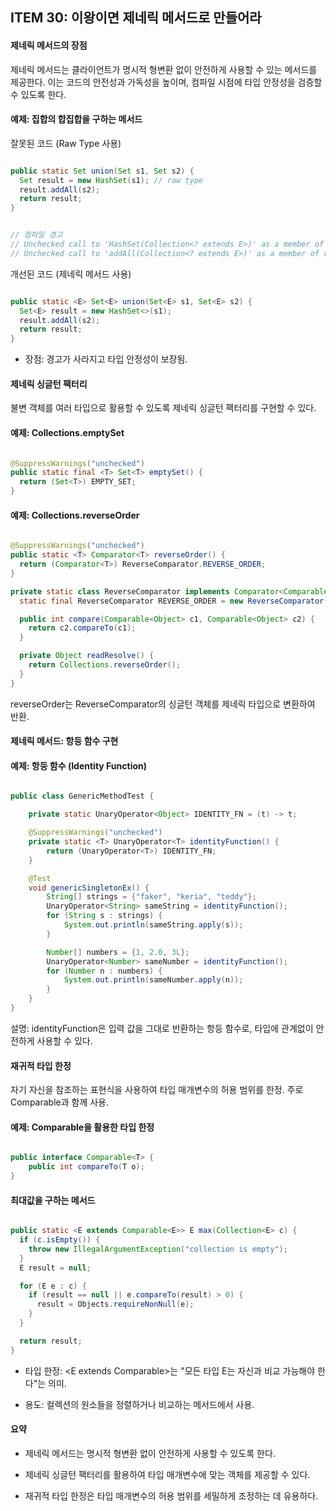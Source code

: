 ## ITEM 30: 이왕이면 제네릭 메서드로 만들어라

#### 제네릭 메서드의 장점

제네릭 메서드는 클라이언트가 명시적 형변환 없이 안전하게 사용할 수 있는 메서드를 제공한다. 이는 코드의 안전성과 가독성을 높이며, 컴파일 시점에 타입 안정성을 검증할 수 있도록 한다.

#### 예제: 집합의 합집합을 구하는 메서드

잘못된 코드 (Raw Type 사용)

```java

public static Set union(Set s1, Set s2) {
  Set result = new HashSet(s1); // raw type
  result.addAll(s2);
  return result;
}


// 컴파일 경고
// Unchecked call to 'HashSet(Collection<? extends E>)' as a member of raw type 'java.util.HashSet'
// Unchecked call to 'addAll(Collection<? extends E>)' as a member of raw type 'java.util.Set'

```

개선된 코드 (제네릭 메서드 사용)

```java

public static <E> Set<E> union(Set<E> s1, Set<E> s2) {
  Set<E> result = new HashSet<>(s1);
  result.addAll(s2);
  return result;
}

```

- 장점: 경고가 사라지고 타입 안정성이 보장됨.

#### 제네릭 싱글턴 팩터리

불변 객체를 여러 타입으로 활용할 수 있도록 제네릭 싱글턴 팩터리를 구현할 수 있다.

#### 예제: Collections.emptySet

```java

@SuppressWarnings("unchecked")
public static final <T> Set<T> emptySet() {
  return (Set<T>) EMPTY_SET;
}
```

#### 예제: Collections.reverseOrder

```java

@SuppressWarnings("unchecked")
public static <T> Comparator<T> reverseOrder() {
  return (Comparator<T>) ReverseComparator.REVERSE_ORDER;
}

private static class ReverseComparator implements Comparator<Comparable<Object>>, Serializable {
  static final ReverseComparator REVERSE_ORDER = new ReverseComparator();

  public int compare(Comparable<Object> c1, Comparable<Object> c2) {
    return c2.compareTo(c1);
  }

  private Object readResolve() {
    return Collections.reverseOrder();
  }
}

```

reverseOrder는 ReverseComparator의 싱글턴 객체를 제네릭 타입으로 변환하여 반환.

#### 제네릭 메서드: 항등 함수 구현

#### 예제: 항등 함수 (Identity Function)

```java

public class GenericMethodTest {

    private static UnaryOperator<Object> IDENTITY_FN = (t) -> t;

    @SuppressWarnings("unchecked")
    private static <T> UnaryOperator<T> identityFunction() {
        return (UnaryOperator<T>) IDENTITY_FN;
    }

    @Test
    void genericSingletonEx() {
        String[] strings = {"faker", "keria", "teddy"};
        UnaryOperator<String> sameString = identityFunction();
        for (String s : strings) {
            System.out.println(sameString.apply(s));
        }

        Number[] numbers = {1, 2.0, 3L};
        UnaryOperator<Number> sameNumber = identityFunction();
        for (Number n : numbers) {
            System.out.println(sameNumber.apply(n));
        }
    }
}

```

설명: identityFunction은 입력 값을 그대로 반환하는 항등 함수로, 타입에 관계없이 안전하게 사용할 수 있다.

#### 재귀적 타입 한정

자기 자신을 참조하는 표현식을 사용하여 타입 매개변수의 허용 범위를 한정. 주로 Comparable과 함께 사용.

#### 예제: Comparable을 활용한 타입 한정

```java

public interface Comparable<T> {
    public int compareTo(T o);
}

```

#### 최대값을 구하는 메서드

```java

public static <E extends Comparable<E>> E max(Collection<E> c) {
  if (c.isEmpty()) {
    throw new IllegalArgumentException("collection is empty");
  }
  E result = null;

  for (E e : c) {
    if (result == null || e.compareTo(result) > 0) {
      result = Objects.requireNonNull(e);
    }
  }

  return result;
}

```

- 타입 한정: <E extends Comparable<E>>는 "모든 타입 E는 자신과 비교 가능해야 한다"는 의미.

- 용도: 컬렉션의 원소들을 정렬하거나 비교하는 메서드에서 사용.

#### 요약

- 제네릭 메서드는 명시적 형변환 없이 안전하게 사용할 수 있도록 한다.

- 제네릭 싱글턴 팩터리를 활용하여 타입 매개변수에 맞는 객체를 제공할 수 있다.

- 재귀적 타입 한정은 타입 매개변수의 허용 범위를 세밀하게 조정하는 데 유용하다.
